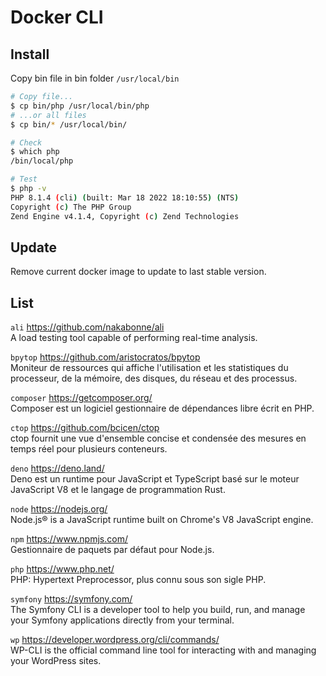 # Docker CLI

## Install

Copy bin file in bin folder `/usr/local/bin`

```sh
# Copy file...
$ cp bin/php /usr/local/bin/php
# ...or all files
$ cp bin/* /usr/local/bin/

# Check
$ which php
/bin/local/php

# Test
$ php -v
PHP 8.1.4 (cli) (built: Mar 18 2022 18:10:55) (NTS)
Copyright (c) The PHP Group
Zend Engine v4.1.4, Copyright (c) Zend Technologies
```

## Update

Remove current docker image to update to last stable version.

## List
`ali` https://github.com/nakabonne/ali \
A load testing tool capable of performing real-time analysis.

`bpytop` https://github.com/aristocratos/bpytop \
Moniteur de ressources qui affiche l'utilisation et les statistiques du processeur, de la mémoire, des disques, du réseau et des processus.

`composer` https://getcomposer.org/ \
Composer est un logiciel gestionnaire de dépendances libre écrit en PHP.

`ctop` https://github.com/bcicen/ctop \
ctop fournit une vue d'ensemble concise et condensée des mesures en temps réel pour plusieurs conteneurs.

`deno` https://deno.land/ \
Deno est un runtime pour JavaScript et TypeScript basé sur le moteur JavaScript V8 et le langage de programmation Rust.

`node` https://nodejs.org/ \
Node.js® is a JavaScript runtime built on Chrome's V8 JavaScript engine.

`npm` https://www.npmjs.com/ \
Gestionnaire de paquets par défaut pour Node.js.

`php` https://www.php.net/ \
PHP: Hypertext Preprocessor, plus connu sous son sigle PHP.

`symfony` https://symfony.com/ \
The Symfony CLI is a developer tool to help you build, run, and manage your Symfony applications directly from your terminal.

`wp` https://developer.wordpress.org/cli/commands/ \
WP-CLI is the official command line tool for interacting with and managing your WordPress sites.
